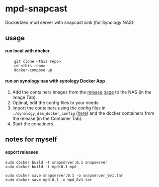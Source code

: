 # mpd-snapcast
Dockerized mpd server with snapcast sink (for Synology NAS).

## usage

#### run local with docker
```
    git clone <this repo>
    cd <this repo>
    docker-compose up
```

#### run on synology nas with synology Docker App
1) Add the containers images from the [release page](https://github.com/jonolt/snapcast-mdp-alpine/releases) to the NAS (in the Image Tab).
2) Optinal, edit the config files to your needs.
3) Import the containers using the config files in `./synology_dsm_docker_config` ([here](https://github.com/jonolt/snapcast-mdp-alpine/tree/main/synology_dsm_docker_config)) and the docker containers from the release (in the Container Tab).
4) Start the conatiners.


## notes for myself

#### export releases
```
sudo docker build -t snapserver:0.1 snapserver
sudo docker build -t mpd:0.1 mpd

sudo docker save snapserver:0.1 -o snapserver_0v1.tar
sudo docker save mpd:0.1 -o mpd_0v1.tar
```
